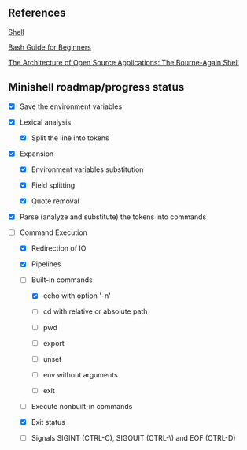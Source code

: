 ## References

[Shell](https://pubs.opengroup.org/onlinepubs/9699919799/idx/shell.html)

[Bash Guide for Beginners](https://tldp.org/LDP/Bash-Beginners-Guide/html/index.html)

[The Architecture of Open Source Applications: The Bourne-Again Shell](https://www.aosabook.org/en/bash.html)

## Minishell roadmap/progress status

- [x] Save the environment variables

- [x] Lexical analysis
  
  - [x] Split the line into tokens

- [x] Expansion
  
  - [x] Environment variables substitution
  
  - [x] Field splitting
  
  - [x] Quote removal

- [x] Parse (analyze and substitute) the tokens into commands

- [ ] Command Execution
  
  - [x] Redirection of IO
  
  - [x] Pipelines
  
  - [ ] Built-in commands
    
    - [x] echo with option '-n'
    
    - [ ] cd with relative or absolute path
    
    - [ ] pwd
    
    - [ ] export
    
    - [ ] unset
    
    - [ ] env without arguments
    
    - [ ] exit
  
  - [ ] Execute nonbuilt-in commands
  
  - [x] Exit status
  
  - [ ] Signals SIGINT (CTRL-C), SIGQUIT \(CTRL-\\\) and EOF \(CTRL-D\)
  
    
